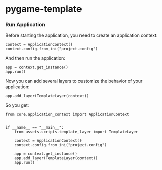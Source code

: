 # pygame-template

### Run Application


Before starting the application, you need to create an application context:
```
context = ApplicationContext()
context.config.from_ini("project.config")
```

And then run the application:
```
app = context.get_instance()
app.run()
```

Now you can add several layers to customize the behavior of your application:
```
app.add_layer(TemplateLayer(context))
```

So you get: 
```
from core.application_context import ApplicationContext


if __name__ == "__main__":
    from assets.scripts.template_layer import TemplateLayer
    
    context = ApplicationContext()
    context.config.from_ini("project.config")
    
    app = context.get_instance()
    app.add_layer(TemplateLayer(context))
    app.run()
```
